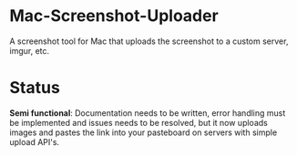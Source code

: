 # Mac-Screenshot-Uploader
A screenshot tool for Mac that uploads the screenshot to a custom server, imgur, etc.

# Status
**Semi functional**: Documentation needs to be written, error handling must be implemented and issues needs to be resolved, but it now uploads images and pastes the link into your pasteboard on servers with simple upload API's.
